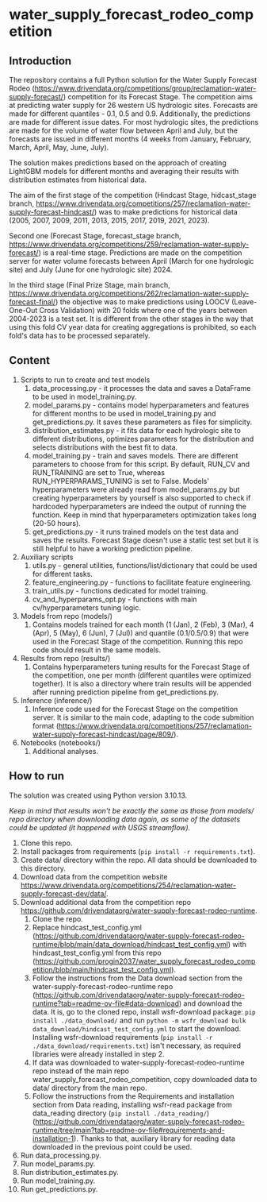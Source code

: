# water_supply_forecast_rodeo_competition

## Introduction
The repository contains a full Python solution for the Water Supply Forecast Rodeo (https://www.drivendata.org/competitions/group/reclamation-water-supply-forecast/) competition for its Forecast Stage.
The competition aims at predicting water supply for 26 western US hydrologic sites. Forecasts are made for different quantiles - 0.1, 0.5 and 0.9. Additionally, the predictions are made for different
issue dates. For most hydrologic sites, the predictions are made for the volume of water flow between April and July, but the forecasts are issued in different months (4 weeks from January, February, March, April,
May, June, July).

The solution makes predictions based on the approach of creating LightGBM models for different months and averaging their results with distribution estimates from historical data.

The aim of the first stage of the competition (Hindcast Stage, hidcast_stage branch, https://www.drivendata.org/competitions/257/reclamation-water-supply-forecast-hindcast/) was
to make predictions for historical data (2005, 2007, 2009, 2011, 2013, 2015, 2017, 2019, 2021, 2023).

Second one (Forecast Stage, forecast_stage branch, https://www.drivendata.org/competitions/259/reclamation-water-supply-forecast/) is a real-time stage. Predictions are made on the competition
server for water volume forecasts between April (March for one hydrologic site) and July (June for one hydrologic site) 2024.

In the third stage (Final Prize Stage, main branch, https://www.drivendata.org/competitions/262/reclamation-water-supply-forecast-final/) the objective was to make predictions using LOOCV
(Leave-One-Out Cross Validation) with 20 folds where one of the years between 2004-2023 is a test set. It is different from the other stages in the way that using this fold CV year data for
creating aggregations is prohibited, so each fold's data has to be processed separately.

## Content
1. Scripts to run to create and test models
	1. data_processing.py - it processes the data and saves a DataFrame to be used in model_training.py.
	2. model_params.py - contains model hyperparameters and features for different months to be used in model_training.py and get_predictions.py. It saves these parameters as files for simplicity.
	3. distribution_estimates.py - it fits data for each hydrologic site to different distributions, optimizes parameters for the distribution and selects distributions with the best fit to data. 
	4. model_training.py - 	train and saves models. There are different parameters to choose from for this script. By default, RUN_CV and RUN_TRAINING are set to True, whereas
	RUN_HYPERPARAMS_TUNING is set to False. Models' hyperparameters were already read from model_params.py but creating hyperparameters by yourself is also supported to check
	if hardcoded hyperparameters are indeed the output of running the function. Keep in mind that hyperparameters optimization takes long (20-50 hours).
	5. get_predictions.py - it runs trained models on the test data and saves the results. Forecast Stage doesn't use a static test set	but it is still helpful to have a working prediction pipeline.
2. Auxiliary scripts
	1. utils.py - general utilities, functions/list/dictionary that could be used for different tasks.
	2. feature_engineering.py - functions to facilitate feature engineering.
	3. train_utils.py - functions dedicated for model training.
	4. cv_and_hyperparams_opt.py - functions with main cv/hyperparameters tuning logic.
3. Models from repo (models/)
	1. Contains models trained for each month (1 (Jan), 2 (Feb), 3 (Mar), 4 (Apr), 5 (May), 6 (Jun), 7 (Jul)) and quantile (0.1/0.5/0.9) that were used in the Forecast Stage of the competition.
	Running this repo code should result in the same models.
4. Results from repo (results/)
	1. Contains hyperparameters tuning results for the Forecast Stage of the competition, one per month (different quantiles were optimized together). It is also a directory where train results
	will be appended after running prediction pipeline from get_predictions.py.
3. Inference (inference/)
	1. Inference code used for the Forecast Stage on the competition server. It is similar to the main code, adapting to the code submition format
	(https://www.drivendata.org/competitions/257/reclamation-water-supply-forecast-hindcast/page/809/).
4. Notebooks (notebooks/)
	1. Additional analyses.
## How to run
The solution was created using Python version 3.10.13.

*Keep in mind that results won't be exactly the same as those from models/ repo directory when downloading data again, as some of the datasets could be updated (it happened with USGS streamflow).*

1. Clone this repo.
2. Install packages from requirements (`pip install -r requirements.txt`).
3. Create data/ directory within the repo. All data should be downloaded to this directory.
4. Download data from the competition website https://www.drivendata.org/competitions/254/reclamation-water-supply-forecast-dev/data/. 
5. Download additional data from the competition repo https://github.com/drivendataorg/water-supply-forecast-rodeo-runtime.
	1. Clone the repo.
	2. Replace hindcast_test_config.yml (https://github.com/drivendataorg/water-supply-forecast-rodeo-runtime/blob/main/data_download/hindcast_test_config.yml)
	with hindcast_test_config.yml from this repo (https://github.com/progin2037/water_supply_forecast_rodeo_competition/blob/main/hindcast_test_config.yml). 
	3. Follow the instructions from the Data download section from the water-supply-forecast-rodeo-runtime repo (https://github.com/drivendataorg/water-supply-forecast-rodeo-runtime?tab=readme-ov-file#data-download)
	and download the data. It is, go to the cloned repo, install wsfr-download package: `pip install ./data_download/` and run `python -m wsfr_download bulk data_download/hindcast_test_config.yml`
	to start the download. Installing wsfr-download requirements (`pip install -r ./data_download/requirements.txt`) isn't necessary, as required libraries were already installed in step 2.
	4. If data was downloaded to water-supply-forecast-rodeo-runtime repo instead of the main repo water_supply_forecast_rodeo_competition, copy downloaded data to data/ directory from the main repo.
	5. Follow the instructions from the Requirements and installation section from Data reading, installing wsfr-read package from data_reading directory (`pip install ./data_reading/`)
	(https://github.com/drivendataorg/water-supply-forecast-rodeo-runtime/tree/main?tab=readme-ov-file#requirements-and-installation-1). Thanks to that, auxiliary library for
	reading data downloaded in the previous point could be used.
6. Run data_processing.py.
7. Run model_params.py.
8. Run distribution_estimates.py.
9. Run model_training.py.
10. Run get_predictions.py.
